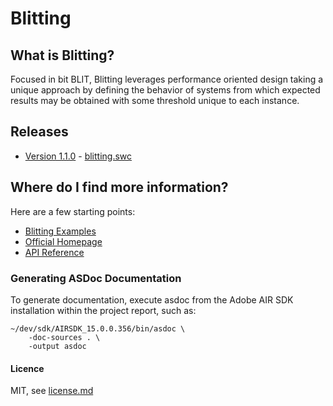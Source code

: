 Blitting
========

What is Blitting?
-----------------

Focused in bit BLIT, Blitting leverages performance oriented design taking
a unique approach by defining the behavior of systems from which expected
results may be obtained with some threshold unique to each instance.


Releases
--------

* [Version 1.1.0](https://github.com/jasonsturges/blitting/releases/tag/v1.1.0) - [blitting.swc](https://github.com/jasonsturges/blitting/releases/download/v1.1.0/blitting.swc)


Where do I find more information?
---------------------------------

Here are a few starting points:

* [Blitting Examples](http://github.com/jasonsturges/blitting-examples)
* [Official Homepage](http://blitting.com)
* [API Reference](http://jasonsturges.github.io/blitting/)


### Generating ASDoc Documentation

To generate documentation, execute asdoc from the Adobe AIR SDK installation within the project report, such as:

    ~/dev/sdk/AIRSDK_15.0.0.356/bin/asdoc \
        -doc-sources . \
        -output asdoc

#### Licence

MIT, see [license.md](license.md)

